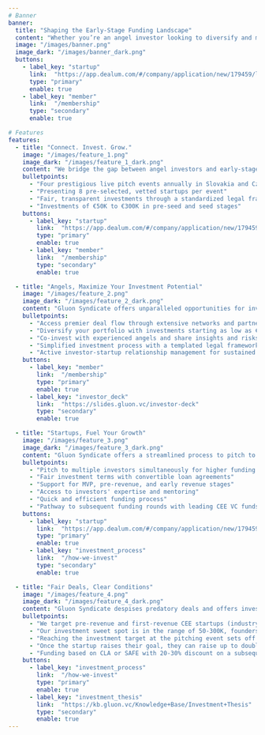 ```yaml
---
# Banner
banner:
  title: "Shaping the Early-Stage Funding Landscape"
  content: "Whether you’re an angel investor looking to diversify and maximize your portfolio or a startup seeking fair and early-stage funding, Gluon Syndicate is here for you. Join us and become a part of a community that’s shaping the future of angel investments in CEE!"
  image: "/images/banner.png"
  image_dark: "/images/banner_dark.png"
  buttons:
    - label_key: "startup"
      link:  "https://app.dealum.com/#/company/application/new/179459/lv87nnpydpvdwsus5oppwf09y4852o15"
      type: "primary"
      enable: true
    - label_key: "member"
      link:  "/membership"
      type: "secondary"
      enable: true

# Features
features:
  - title: "Connect. Invest. Grow."
    image: "/images/feature_1.png"
    image_dark: "/images/feature_1_dark.png"
    content: "We bridge the gap between angel investors and early-stage startups, fostering innovation and growth in the CEE region."
    bulletpoints:
      - "Four prestigious live pitch events annually in Slovakia and Czechia"
      - "Presenting 8 pre-selected, vetted startups per event"
      - "Fair, transparent investments through a standardized legal framework"
      - "Investments of €50K to €300K in pre-seed and seed stages"
    buttons:
      - label_key: "startup"
        link:  "https://app.dealum.com/#/company/application/new/179459/lv87nnpydpvdwsus5oppwf09y4852o15"
        type: "primary"
        enable: true
      - label_key: "member"
        link:  "/membership"
        type: "secondary"
        enable: true

  - title: "Angels, Maximize Your Investment Potential"
    image: "/images/feature_2.png"
    image_dark: "/images/feature_2_dark.png"
    content: "Gluon Syndicate offers unparalleled opportunities for investors to engage with the most promising startups in the CEE region."
    bulletpoints:
      - "Access premier deal flow through extensive networks and partnerships"
      - "Diversify your portfolio with investments starting as low as €5K"
      - "Co-invest with experienced angels and share insights and risks"
      - "Simplified investment process with a templated legal framework"
      - "Active investor-startup relationship management for sustained growth"
    buttons:
      - label_key: "member"
        link:  "/membership"
        type: "primary"
        enable: true
      - label_key: "investor_deck"
        link:  "https://slides.gluon.vc/investor-deck"
        type: "secondary"
        enable: true

  - title: "Startups, Fuel Your Growth"
    image: "/images/feature_3.png"
    image_dark: "/images/feature_3_dark.png"
    content: "Gluon Syndicate offers a streamlined process to pitch to multiple vetted angel investors, ensuring fair and transparent funding opportunities for early-stage startups."
    bulletpoints:
      - "Pitch to multiple investors simultaneously for higher funding potential"
      - "Fair investment terms with convertible loan agreements"
      - "Support for MVP, pre-revenue, and early revenue stages"
      - "Access to investors' expertise and mentoring"
      - "Quick and efficient funding process"
      - "Pathway to subsequent funding rounds with leading CEE VC funds"
    buttons:
      - label_key: "startup"
        link:  "https://app.dealum.com/#/company/application/new/179459/lv87nnpydpvdwsus5oppwf09y4852o15"
        type: "primary"
        enable: true
      - label_key: "investment_process"
        link:  "/how-we-invest"
        type: "secondary"
        enable: true

  - title: "Fair Deals, Clear Conditions"
    image: "/images/feature_4.png"
    image_dark: "/images/feature_4_dark.png"
    content: "Gluon Syndicate despises predatory deals and offers investment through convertible loan agreements that postpone the discussion about valuation until the upcoming qualified round."
    bulletpoints:
      - "We target pre-revenue and first-revenue CEE startups (industry-agnostic)"
      - "Our investment sweet spot is in the range of 50‑300K, founders set the investment targets themselves"
      - "Reaching the investment target at the pitching event sets off the deal"
      - "Once the startup raises their goal, they can raise up to double the amount as a stretch goal"
      - "Funding based on CLA or SAFE with 20-30% discount on a subsequent round and a valuation cap in the amount of 10&times; the investment target"
    buttons:
      - label_key: "investment_process"
        link:  "/how-we-invest"
        type: "primary"
        enable: true
      - label_key: "investment_thesis"
        link:  "https://kb.gluon.vc/Knowledge+Base/Investment+Thesis"
        type: "secondary"
        enable: true
---
```

